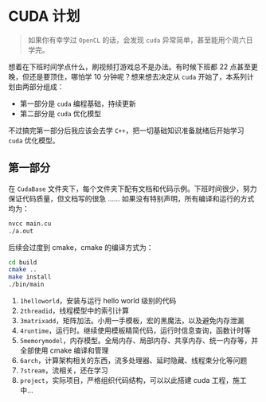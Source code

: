 # CUDA 计划

> 如果你有幸学过 `OpenCL` 的话，会发现 `cuda` 异常简单，甚至能用个周六日学完。

想着在下班时间学点什么，刷视频打游戏总不是办法。有时候下班都 22 点甚至更晚，但还是要顶住，哪怕学 10 分钟呢？想来想去决定从 `cuda` 开始了，本系列计划由两部分组成：

- 第一部分是 `cuda` 编程基础，持续更新
- 第二部分是 `cuda` 优化模型

不过搞完第一部分后我应该会去学 `C++`，把一切基础知识准备就绪后开始学习 `cuda` 优化模型。

## 第一部分

在 `CudaBase` 文件夹下，每个文件夹下配有文档和代码示例。下班时间很少，努力保证代码质量，但文档写的很急 ...... 如果没有特别声明，所有编译和运行的方式均为：

```bash
nvcc main.cu
./a.out
```

后续会过度到 cmake，cmake 的编译方式为：

```bash
cd build
cmake ..
make install
./bin/main
```

1. `1helloworld`，安装与运行 hello world 级别的代码
2. `2threadid`，线程模型中的索引计算
3. `3matrixadd`，矩阵加法。小用一手模板，宏的黑魔法，以及避免内存泄漏
4. `4runtime`，运行时。继续使用模板精简代码，运行时信息查询，函数计时等
5. `5memorymodel`，内存模型。全局内存、局部内存、共享内存、统一内存等，并全部使用 cmake 编译和管理
6. `6arch`，计算架构相关的东西，流多处理器、延时隐藏、线程束分化等问题
7. `7stream`，流相关，还在学习
8. `project`，实际项目，严格组织代码结构，可以以此搭建 cuda 工程，施工中...
